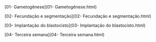 [01- Gametogênese](01- Gametogênese.html)

[02- Fecundação e segmentação](02- Fecundação e segmentação.html)

[03- Implantação do blastocisto](03- Implantação do blastocisto.html)

[04- Terceira semana](04- Terceira semana.html)

